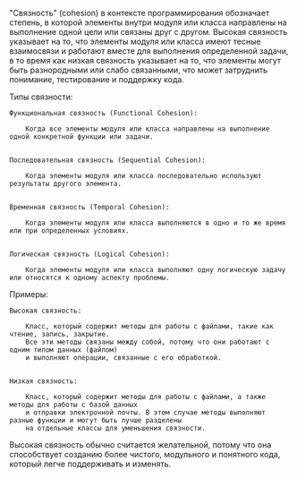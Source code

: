 

"Связность" (cohesion) в контексте программирования обозначает степень, 
в которой элементы внутри модуля или класса направлены на выполнение одной цели или связаны друг с другом.
Высокая связность указывает на то, что элементы модуля или класса имеют тесные взаимосвязи и работают вместе
для выполнения определенной задачи, в то время как низкая связность указывает на то,
что элементы могут быть разнородными или слабо связанными, что может затруднить понимание, тестирование и поддержку кода.


Типы связности:

    Функциональная связность (Functional Cohesion):
        
        Когда все элементы модуля или класса направлены на выполнение одной конкретной функции или задачи.


    Последовательная связность (Sequential Cohesion): 

        Когда элементы модуля или класса последовательно используют результаты другого элемента.


    Временная связность (Temporal Cohesion): 

        Когда элементы модуля или класса выполняются в одно и то же время или при определенных условиях.


    Логическая связность (Logical Cohesion): 

        Когда элементы модуля или класса выполняют одну логическую задачу или относятся к одному аспекту проблемы.


Примеры:

    Высокая связность:

        Класс, который содержит методы для работы с файлами, такие как чтение, запись, закрытие.
        Все эти методы связаны между собой, потому что они работают с одним типом данных (файлом) 
        и выполняют операции, связанные с его обработкой.


    Низкая связность:
        
        Класс, который содержит методы для работы с файлами, а также методы для работы с базой данных 
        и отправки электронной почты. В этом случае методы выполняют разные функции и могут быть лучше разделены
        на отдельные классы для уменьшения связности.


Высокая связность обычно считается желательной, потому что она способствует созданию более чистого, 
модульного и понятного кода, который легче поддерживать и изменять.
